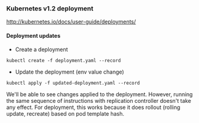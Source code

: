 ### Kubernetes v1.2 deployment

http://kubernetes.io/docs/user-guide/deployments/

#### Deployment updates

- Create a deployment

`kubectl create -f deployment.yaml --record`

- Update the deployment (env value change)

`kubectl apply -f updated-deployment.yaml --record`

We'll be able to see changes applied to the deployment. However, running the same
sequence of instructions with replication controller doesn't take any effect. For
deployment, this works because it does rollout (rolling update, recreate) based
on pod template hash.
